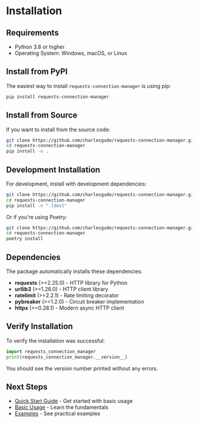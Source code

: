 
# Installation

## Requirements

- Python 3.8 or higher
- Operating System: Windows, macOS, or Linux

## Install from PyPI

The easiest way to install `requests-connection-manager` is using pip:

```bash
pip install requests-connection-manager
```

## Install from Source

If you want to install from the source code:

```bash
git clone https://github.com/charlesgude/requests-connection-manager.git
cd requests-connection-manager
pip install -e .
```

## Development Installation

For development, install with development dependencies:

```bash
git clone https://github.com/charlesgude/requests-connection-manager.git
cd requests-connection-manager
pip install -e ".[dev]"
```

Or if you're using Poetry:

```bash
git clone https://github.com/charlesgude/requests-connection-manager.git
cd requests-connection-manager
poetry install
```

## Dependencies

The package automatically installs these dependencies:

- **requests** (>=2.25.0) - HTTP library for Python
- **urllib3** (>=1.26.0) - HTTP client library
- **ratelimit** (>=2.2.1) - Rate limiting decorator
- **pybreaker** (>=1.2.0) - Circuit breaker implementation
- **httpx** (>=0.28.1) - Modern async HTTP client

## Verify Installation

To verify the installation was successful:

```python
import requests_connection_manager
print(requests_connection_manager.__version__)
```

You should see the version number printed without any errors.

## Next Steps

- [Quick Start Guide](quick-start.md) - Get started with basic usage
- [Basic Usage](usage/basic.md) - Learn the fundamentals
- [Examples](examples/basic.md) - See practical examples

